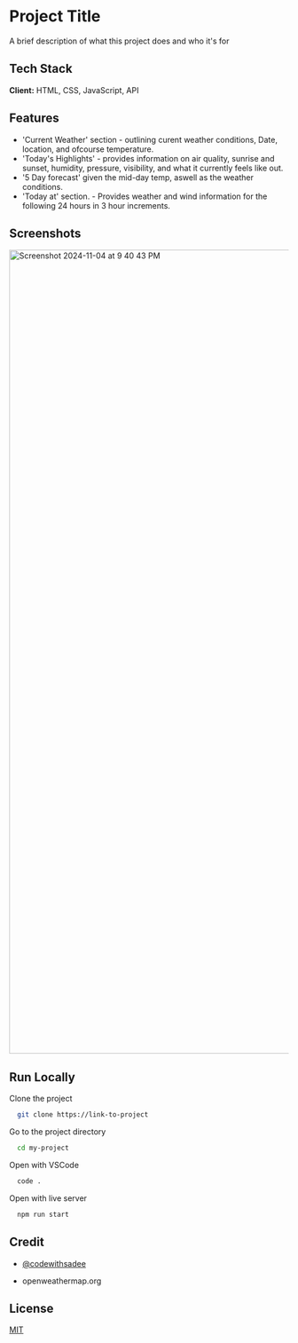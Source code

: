 
# Project Title

A brief description of what this project does and who it's for

## Tech Stack

**Client:** HTML, CSS, JavaScript, API

## Features

- 'Current Weather' section - outlining curent weather conditions, Date, location, and ofcourse temperature.
- 'Today's Highlights' - provides information on air quality, sunrise and sunset, humidity, pressure, visibility, and what it currently feels like out.
- '5 Day forecast' given the mid-day temp, aswell as the weather conditions.
- 'Today at' section. - Provides weather and wind information for the following 24 hours in 3 hour increments.

## Screenshots

<img width="1449" alt="Screenshot 2024-11-04 at 9 40 43 PM" src="https://github.com/user-attachments/assets/0c7f5946-9f87-4251-92c6-8d4d2c33d631">

## Run Locally

Clone the project

```bash
  git clone https://link-to-project
```

Go to the project directory

```bash
  cd my-project
```

Open with VSCode

```bash
  code .
```

Open with live server

```bash
  npm run start
```


## Credit

- [@codewithsadee](https://www.github.com/codewithsadee)

- openweathermap.org


## License

[MIT](https://choosealicense.com/licenses/mit/)
